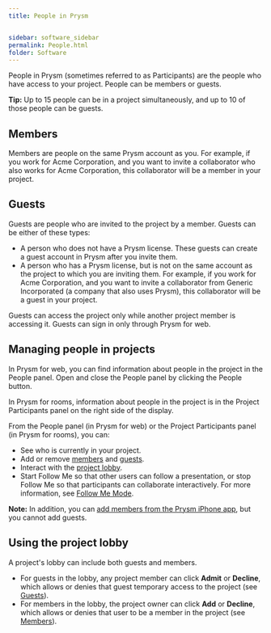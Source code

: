 ```yaml
---
title: People in Prysm


sidebar: software_sidebar
permalink: People.html
folder: Software
---
```

<html><body>




<p>People in Prysm (sometimes referred to as Participants) are the people who have access to your project. People can be members or guests.</p>

<p><b>Tip:</b> Up to 15 people can be in a project simultaneously, and up to 10 of those people can be guests.</p>

## Members

<p>Members are people on the same Prysm account as you. For example, if you work for Acme Corporation, and you want to invite a collaborator who also works for Acme Corporation, this collaborator will be a member in your project.</p>

<h2>Guests</h2>

<p>Guests are people who are invited to the project by a member. Guests can be either of these types:</p>
<ul>
<li>A person who does not have a Prysm license. These guests can create a guest account in Prysm after you invite them.</li>
<li>A person who has a Prysm license, but is not on the same account as the project to which you are inviting them. For example, if you work for Acme Corporation, and you want to invite a collaborator from Generic Incorporated (a company that also uses Prysm), this collaborator will be a guest in your project.</li>
</ul>

<p> Guests can access the project only while another project member is accessing it. Guests can sign in only through Prysm for web.</p>

<h2>Managing people in projects</h2>


<p>In Prysm for web, you can find information about people in the project in the People panel. Open and close the People panel by clicking the People button.</p>
<p>In Prysm for rooms, information about people in the project is in the Project Participants panel on the right side of the display.</p>
<p>From the People panel (in Prysm for web) or the Project Participants panel (in Prysm for rooms), you can:</p>
<ul>
<li>See who is currently in your project.</li>
<li>Add or remove <a href="AddingAllPeople.html#AddingMembersToProject">members</a> and <a href="AddingAllPeople.html#AddingGuestsToProject">guests</a>.</li>
<li>Interact with the <a href="#Understa">project lobby</a>.</li>
<li>Start Follow Me so that other users can follow a presentation, or stop Follow Me so that participants can collaborate interactively. For more information, see <a href="FollowMeMode.html">Follow Me Mode</a>.</li>
</ul>

<p><b>Note:</b> In addition, you can <a href="AddingPeopleIphone.html">add members from the Prysm iPhone app</a>, but you cannot add guests.</p>


<h2>Using the project lobby</h2>

<p>A project's lobby can include both guests and members.</p>
<ul>
<li>For guests in the lobby, any project member can click <b>Admit</b> or <b>Decline</b>, which allows or denies that guest temporary access to the project (see <a href="AddingAllPeople.html#AddingGuestsToProject">Guests</a>).</li>
<li>For members in the lobby, the project owner can click <b>Add</b> or <b>Decline</b>, which allows or denies that user to be a member in the project (see <a href="AddingAllPeople.html#AddingMembersToProject">Members</a>).</li>
</ul>


</body>
</html>